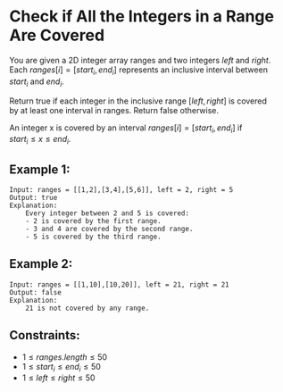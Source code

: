 # Check if All the Integers in a Range Are Covered

You are given a 2D integer array ranges and two integers $left$ and $right$.  
Each $ranges[i] = [start_i, end_i]$ represents an inclusive interval between  
$start_i$ and $end_i$.

Return true if each integer in the inclusive range $[left, right]$ is covered  
by at least one interval in ranges. Return false otherwise.

An integer x is covered by an interval $ranges[i] = [start_i, end_i]$ if  
$start_i \le x \le end_i$.

 

## Example 1:

    Input: ranges = [[1,2],[3,4],[5,6]], left = 2, right = 5
    Output: true
    Explanation: 
        Every integer between 2 and 5 is covered:
        - 2 is covered by the first range.
        - 3 and 4 are covered by the second range.
        - 5 is covered by the third range.

## Example 2:

    Input: ranges = [[1,10],[10,20]], left = 21, right = 21
    Output: false
    Explanation: 
        21 is not covered by any range.
        
        
        
## Constraints:

* $1 \le ranges.length \le 50$
* $1 \le start_i \le end_i \le 50$
* $1 \le left \le right \le 50$

